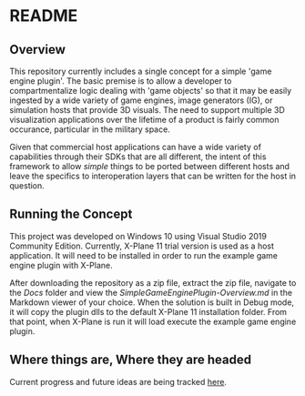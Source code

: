 # README

## Overview

This repository currently includes a single concept for a simple 'game engine plugin'. The basic premise is to allow a developer to compartmentalize logic dealing with 'game objects' so that it may be easily ingested by a wide variety of game engines, image generators (IG), or simulation hosts that provide 3D visuals. The need to support multiple 3D visualization applications over the lifetime of a product is fairly common occurance, particular in the military space. 

Given that commercial host applications can have a wide variety of capabilities through their SDKs that are all different, the intent of this framework to allow *simple* things to be ported between different hosts and leave the specifics to interoperation layers that can be written for the host in question. 

## Running the Concept

This project was developed on Windows 10 using Visual Studio 2019 Community Edition. Currently, X-Plane 11 trial version is used as a host application. It will need to be installed in order to run the example game engine plugin with X-Plane.

After downloading the repository as a zip file, extract the zip file, navigate to the *Docs* folder and view the *SimpleGameEnginePlugin-Overview.md* in the Markdown viewer of your choice. When the solution is built in Debug mode, it will copy the plugin dlls to the default X-Plane 11 installation folder. From that point, when X-Plane is run it will load execute the example game engine plugin.

## Where things are, Where they are headed

Current progress and future ideas are being tracked [here](https://github.com/stevostj/Sandbox/projects/1).
